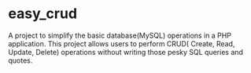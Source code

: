 easy_crud
=========

A project to simplify the basic database(MySQL) operations in a PHP application. This project allows users to perform CRUD( Create, Read, Update, Delete) operations without writing those  pesky SQL queries and quotes.
